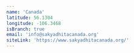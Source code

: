 ```yaml
---
name: 'Canada'
latitude: 56.1304
longitude: -106.3468
isBranch: true
email: 'info@sakyadhitacanada.org'
siteLink: 'https://www.sakyadhitacanada.org/'
---
```

